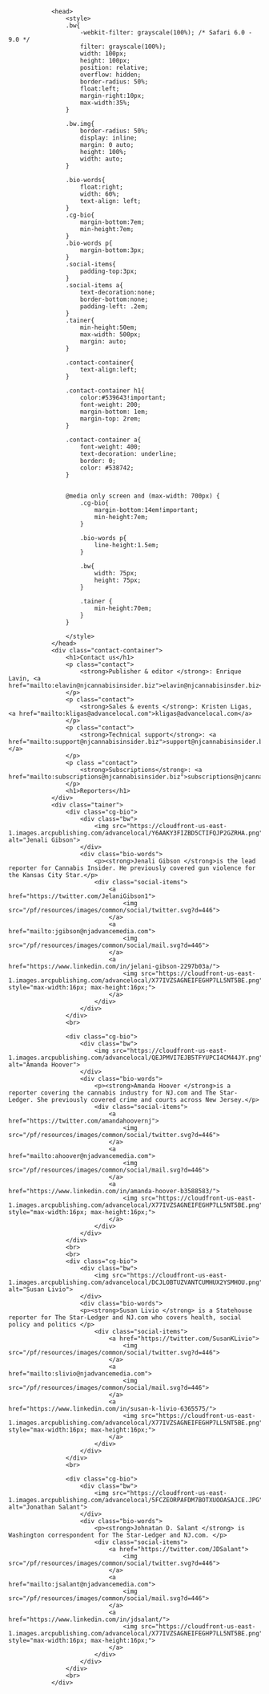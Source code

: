                <head>
                    <style>
                    .bw{
                        -webkit-filter: grayscale(100%); /* Safari 6.0 - 9.0 */
                        filter: grayscale(100%);
                        width: 100px;
                        height: 100px;
                        position: relative;
                        overflow: hidden;
                        border-radius: 50%;
                        float:left;
                        margin-right:10px;
                        max-width:35%;
                    }
                        
                    .bw.img{
                        border-radius: 50%;
                        display: inline;
                        margin: 0 auto;
                        height: 100%;
                        width: auto;
                    }

                    .bio-words{
                        float:right;
                        width: 60%;
                        text-align: left;
                    }
                    .cg-bio{
                        margin-bottom:7em;
                        min-height:7em;
                    }
                    .bio-words p{
                        margin-bottom:3px;
                    }
                    .social-items{
                        padding-top:3px;
                    }
                    .social-items a{
                        text-decoration:none;
                        border-bottom:none;
                        padding-left: .2em;
                    }
                    .tainer{
                        min-height:50em;
                        max-width: 500px;
                        margin: auto;
                    }

                    .contact-container{
                        text-align:left;
                    }

                    .contact-container h1{
                        color:#539643!important;
                        font-weight: 200;
                        margin-bottom: 1em;
                        margin-top: 2rem;
                    }

                    .contact-container a{
                        font-weight: 400;
                        text-decoration: underline;
                        border: 0;
                        color: #538742;
                    }


                    @media only screen and (max-width: 700px) {
                        .cg-bio{
                            margin-bottom:14em!important;
                            min-height:7em;
                        }
                        
                        .bio-words p{
                            line-height:1.5em;
                        }
                        
                        .bw{
                            width: 75px;
                            height: 75px;
                        }
                        
                        .tainer {
                            min-height:70em;
                        }
                    }

                    </style>
                </head>
                <div class="contact-container">
                    <h1>Contact us</h1>
                    <p class="contact">
                        <strong>Publisher & editor </strong>: Enrique Lavin, <a href="mailto:elavin@njcannabisinsider.biz">elavin@njcannabisinsder.biz</a>
                    </p>
                    <p class="contact">
                        <strong>Sales & events </strong>: Kristen Ligas, <a href="mailto:kligas@advancelocal.com">kligas@advancelocal.com</a>
                    </p>
                    <p class="contact">
                        <strong>Technical support</strong>: <a href="mailto:support@njcannabisinsider.biz">support@njcannabisinsider.biz </a>
                    </p>
                    <p class ="contact">
                        <strong>Subscriptions</strong>: <a href="mailto:subscriptions@njcannabisinsider.biz">subscriptions@njcannabisinsider.biz</a>
                    </p>
                    <h1>Reporters</h1>
                </div>
                <div class="tainer">
                    <div class="cg-bio">
                        <div class="bw">
                            <img src="https://cloudfront-us-east-1.images.arcpublishing.com/advancelocal/Y6AAKY3FIZBD5CTIFQJP2GZRHA.png" alt="Jenali Gibson">
                        </div>
                        <div class="bio-words">
                            <p><strong>Jenali Gibson </strong>is the lead reporter for Cannabis Insider. He previously covered gun violence for the Kansas City Star.</p>
                            <div class="social-items">
                                <a href="https://twitter.com/JelaniGibson1">
                                    <img src="/pf/resources/images/common/social/twitter.svg?d=446">
                                </a>
                                <a href="mailto:jgibson@njadvancemedia.com">
                                    <img src="/pf/resources/images/common/social/mail.svg?d=446">
                                </a>
                                <a href="https://www.linkedin.com/in/jelani-gibson-2297b03a/">
                                    <img src="https://cloudfront-us-east-1.images.arcpublishing.com/advancelocal/X77IVZSAGNEIFEGHP7LL5NT5BE.png" style="max-width:16px; max-height:16px;">
                                </a>
                            </div>
                        </div>
                    </div>
                    <br>
                    
                    <div class="cg-bio">
                        <div class="bw">
                            <img src="https://cloudfront-us-east-1.images.arcpublishing.com/advancelocal/QEJPMVI7EJB5TFYUPCI4CM44JY.png" alt="Amanda Hoover">
                        </div>
                        <div class="bio-words">
                            <p><strong>Amanda Hoover </strong>is a reporter covering the cannabis industry for NJ.com and The Star-Ledger. She previously covered crime and courts across New Jersey.</p> 
                            <div class="social-items">
                                <a href="https://twitter.com/amandahoovernj">
                                    <img src="/pf/resources/images/common/social/twitter.svg?d=446">
                                </a>
                                <a href="mailto:ahoover@njadvancemedia.com">
                                    <img src="/pf/resources/images/common/social/mail.svg?d=446">
                                </a>
                                <a href="https://www.linkedin.com/in/amanda-hoover-b3588583/">
                                    <img src="https://cloudfront-us-east-1.images.arcpublishing.com/advancelocal/X77IVZSAGNEIFEGHP7LL5NT5BE.png" style="max-width:16px; max-height:16px;">
                                </a>
                            </div>
                        </div>
                    </div>
                    <br>
                    <br>
                    <div class="cg-bio">
                        <div class="bw">
                            <img src="https://cloudfront-us-east-1.images.arcpublishing.com/advancelocal/DCJLOBTUZVANTCUMHUX2YSMHOU.png" alt="Susan Livio">
                        </div>
                        <div class="bio-words">
                        <p><strong>Susan Livio </strong> is a Statehouse reporter for The Star-Ledger and NJ.com who covers health, social policy and politics </p>  
                            <div class="social-items">
                                <a href="https://twitter.com/SusanKLivio">
                                    <img src="/pf/resources/images/common/social/twitter.svg?d=446">
                                </a>
                                <a href="mailto:slivio@njadvancemedia.com">
                                    <img src="/pf/resources/images/common/social/mail.svg?d=446">
                                </a>
                                <a href="https://www.linkedin.com/in/susan-k-livio-6365575/">
                                    <img src="https://cloudfront-us-east-1.images.arcpublishing.com/advancelocal/X77IVZSAGNEIFEGHP7LL5NT5BE.png" style="max-width:16px; max-height:16px;">
                                </a>
                            </div>
                        </div>
                    </div>
                    <br>
                    
                    <div class="cg-bio">
                        <div class="bw">
                            <img src="https://cloudfront-us-east-1.images.arcpublishing.com/advancelocal/5FCZEORPAFDM7BOTXUOOASAJCE.JPG" alt="Jonathan Salant">
                        </div>
                        <div class="bio-words">
                            <p><strong>Johnatan D. Salant </strong> is Washington correspondent for The Star-Ledger and NJ.com. </p>
                            <div class="social-items">
                                <a href="https://twitter.com/JDSalant">
                                    <img src="/pf/resources/images/common/social/twitter.svg?d=446">
                                </a> 
                                <a href="mailto:jsalant@njadvancemedia.com">
                                    <img src="/pf/resources/images/common/social/mail.svg?d=446">
                                </a>
                                <a href="https://www.linkedin.com/in/jdsalant/">
                                    <img src="https://cloudfront-us-east-1.images.arcpublishing.com/advancelocal/X77IVZSAGNEIFEGHP7LL5NT5BE.png" style="max-width:16px; max-height:16px;">
                                </a>
                            </div>
                        </div>
                    </div>
                    <br>
                </div>